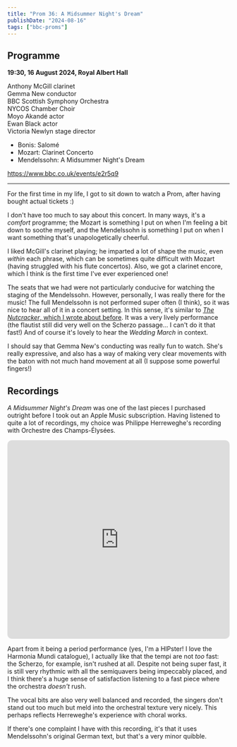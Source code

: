 ```yaml
---
title: "Prom 36: A Midsummer Night's Dream"
publishDate: "2024-08-16"
tags: ["bbc-proms"]
---
```


## Programme

**19:30, 16 August 2024, Royal Albert Hall**

Anthony McGill clarinet<br />
Gemma New conductor<br />
BBC Scottish Symphony Orchestra<br />
NYCOS Chamber Choir<br />
Moyo Akandé actor<br />
Ewan Black actor<br />
Victoria Newlyn stage director

- Bonis: Salomé
- Mozart: Clarinet Concerto
- Mendelssohn: A Midsummer Night's Dream

https://www.bbc.co.uk/events/e2r5q9

---------

For the first time in my life, I got to sit down to watch a Prom, after having bought actual tickets :)

I don't have too much to say about this concert.
In many ways, it's a _comfort_ programme; the Mozart is something I put on when I'm feeling a bit down to soothe myself, and the Mendelssohn is something I put on when I want something that's unapologetically cheerful.

I liked McGill's clarinet playing; he imparted a lot of shape the music, even _within_ each phrase, which can be sometimes quite difficult with Mozart (having struggled with his flute concertos).
Also, we got a clarinet encore, which I think is the first time I've ever experienced one!

The seats that we had were not particularly conducive for watching the staging of the Mendelssohn.
However, personally, I was really there for the music!
The full Mendelssohn is not performed super often (I think), so it was nice to hear all of it in a concert setting.
In this sense, it's similar to [_The Nutcracker_, which I wrote about before](/posts/2024-01-09-nutcracker).
It was a very lively performance (the flautist still did very well on the Scherzo passage... I can't do it that fast!)
And of course it's lovely to hear the _Wedding March_ in context.

I should say that Gemma New's conducting was really fun to watch.
She's really expressive, and also has a way of making very clear movements with the baton with not much hand movement at all (I suppose some powerful fingers!)

## Recordings

_A Midsummer Night's Dream_ was one of the last pieces I purchased outright before I took out an Apple Music subscription.
Having listened to quite a lot of recordings, my choice was Philippe Herreweghe's recording with Orchestre des Champs-Élysées.

<iframe allow="autoplay *; encrypted-media *; fullscreen *; clipboard-write" frameborder="0" height="450" style="width:100%;max-width:660px;overflow:hidden;border-radius:10px;" sandbox="allow-forms allow-popups allow-same-origin allow-scripts allow-storage-access-by-user-activation allow-top-navigation-by-user-activation" src="https://embed.music.apple.com/gb/album/mendelssohn-ein-sommernachtstraum-a-midsummers/526023443"></iframe>

Apart from it being a period performance (yes, I'm a HIPster! I love the Harmonia Mundi catalogue), I actually like that the tempi are not _too_ fast: the Scherzo, for example, isn't rushed at all.
Despite not being super fast, it is still very rhythmic with all the semiquavers being impeccably placed, and I think there's a huge sense of satisfaction listening to a fast piece where the orchestra _doesn't_ rush.

The vocal bits are also very well balanced and recorded, the singers don't stand out too much but meld into the orchestral texture very nicely.
This perhaps reflects Herreweghe's experience with choral works.

If there's one complaint I have with this recording, it's that it uses Mendelssohn's original German text, but that's a very minor quibble.
